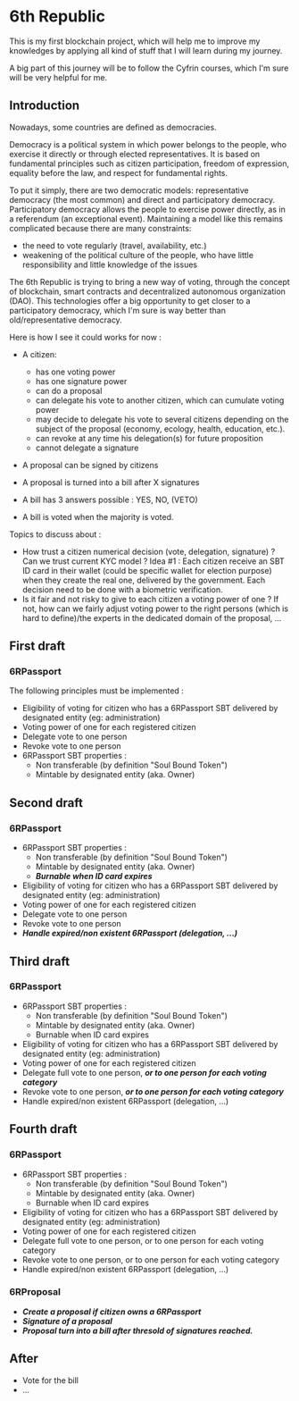 # 6th Republic

This is my first blockchain project, which will help me to improve my knowledges by applying all kind of stuff that I will learn during my journey.

A big part of this journey will be to follow the Cyfrin courses, which I'm sure will be very helpful for me.

## Introduction

Nowadays, some countries are defined as democracies.

Democracy is a political system in which power belongs to the people, who exercise it directly or through elected representatives.
It is based on fundamental principles such as citizen participation, freedom of expression, equality before the law, and respect for fundamental rights.

To put it simply, there are two democratic models: representative democracy (the most common) and direct and participatory democracy. Participatory democracy allows the people to exercise power directly, as in a referendum (an exceptional event).
Maintaining a model like this remains complicated because there are many constraints:
- the need to vote regularly (travel, availability, etc.)
- weakening of the political culture of the people, who have little responsibility and little knowledge of the issues

The 6th Republic is trying to bring a new way of voting, through the concept of blockchain, smart contracts and decentralized autonomous organization (DAO). 
This technologies offer a big opportunity to get closer to a participatory democracy, which I'm sure is way better than old/representative democracy.

Here is how I see it could works for now :
- A citizen:
    - has one voting power
    - has one signature power
    - can do a proposal
    - can delegate his vote to another citizen, which can cumulate voting power
    - may decide to delegate his vote to several citizens depending on the subject of the proposal (economy, ecology, health, education, etc.).
    - can revoke at any time his delegation(s) for future proposition
    - cannot delegate a signature
      
- A proposal can be signed by citizens
- A proposal is turned into a bill after X signatures

- A bill has 3 answers possible : YES, NO, (VETO)
- A bill is voted when the majority is voted.

Topics to discuss about :
- How trust a citizen numerical decision (vote, delegation, signature) ? Can we trust current KYC model ?
  Idea #1 : Each citizen receive an SBT ID card in their wallet (could be specific wallet for election purpose) when they create the real one, delivered by the government. Each decision need to be done with a biometric verification. 
- Is it fair and not risky to give to each citizen a voting power of one ? If not, how can we fairly adjust voting power to the right persons (which is hard to define)/the experts in the dedicated domain of the proposal, ...


## First draft 
### 6RPassport
The following principles must be implemented :
- Eligibility of voting for citizen who has a 6RPassport SBT delivered by designated entity (eg: administration)
- Voting power of one for each registered citizen
- Delegate vote to one person
- Revoke vote to one person
- 6RPassport SBT properties :
    - Non transferable (by definition "Soul Bound Token")
    - Mintable by designated entity (aka. Owner)

## Second draft
### 6RPassport
- 6RPassport SBT properties :
    - Non transferable (by definition "Soul Bound Token")
    - Mintable by designated entity (aka. Owner)
    - ***Burnable when ID card expires***
- Eligibility of voting for citizen who has a 6RPassport SBT delivered by designated entity (eg: administration)
- Voting power of one for each registered citizen
- Delegate vote to one person
- Revoke vote to one person
- ***Handle expired/non existent 6RPassport (delegation, ...)***

## Third draft
### 6RPassport
- 6RPassport SBT properties :
    - Non transferable (by definition "Soul Bound Token")
    - Mintable by designated entity (aka. Owner)
    - Burnable when ID card expires
- Eligibility of voting for citizen who has a 6RPassport SBT delivered by designated entity (eg: administration)
- Voting power of one for each registered citizen
- Delegate full vote to one person, ***or to one person for each voting category***
- Revoke vote to one person, ***or to one person for each voting category***
- Handle expired/non existent 6RPassport (delegation, ...)

## Fourth draft
### 6RPassport
- 6RPassport SBT properties :
    - Non transferable (by definition "Soul Bound Token")
    - Mintable by designated entity (aka. Owner)
    - Burnable when ID card expires
- Eligibility of voting for citizen who has a 6RPassport SBT delivered by designated entity (eg: administration)
- Voting power of one for each registered citizen
- Delegate full vote to one person, or to one person for each voting category
- Revoke vote to one person, or to one person for each voting category
- Handle expired/non existent 6RPassport (delegation, ...)
### 6RProposal
- ***Create a proposal if citizen owns a 6RPassport***
- ***Signature of a proposal***
- ***Proposal turn into a bill after thresold of signatures reached.***

## After 
- Vote for the bill
- ...
